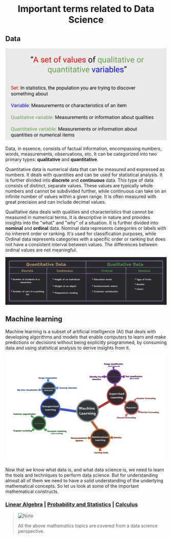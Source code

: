 <h1 align="center"> Important terms related to Data Science </h1>

## Data

![What is data](./img/data_photo.png)

Data, in essence, consists of factual information, encompassing numbers, words, measurements, observations, etc. It can be categorized into two primary types: **qualitative** and **quantitative**.

Quantitative data is numerical data that can be measured and expressed as numbers. It deals with quantities and can be used for statistical analysis. It is further divided into **discrete** and **continuous** data. This type of data consists of distinct, separate values. These values are typically whole numbers and cannot be subdivided further, while continuous can take on an infinite number of values within a given range. It is often measured with great precision and can include decimal values.

Qualitative data deals with qualities and characteristics that cannot be measured in numerical terms. It is descriptive in nature and provides insights into the "what" and "why" of a situation. It is further divided into **nominal** and **ordinal** data. Nominal data represents categories or labels with no inherent order or ranking. It's used for classification purposes, while Ordinal data represents categories with a specific order or ranking but does not have a consistent interval between values. The differences between ordinal values are not meaningful.  

![Quantitative vs Qualitative data](./img/Types_of_data.png)

## Machine learning

Machine learning is a subset of artificial intelligence (AI) that deals with developing algorithms and models that enable computers to learn and make predictions or decisions without being explicitly programmed, by consuming data and using statistical analysis to derive insights from it. 

![Ml tree](./img/ml_tree.png)

Now that we know what data is, and what data science is, we need to learn the tools and techniques to perform data science. But for understanding almost all of them we need to have a solid understanding of the underlying mathematical concepts. So let us look at some of the important mathematical constructs.

### [Linear Algebra](./Linear_algebra.md) | [Probability and Statistics](./Probability_and_Statistics.md) | [Calculus](./Calculus.md)

> <picture>
>   <source media="(prefers-color-scheme: light)" srcset="https://raw.githubusercontent.com/Mqxx/GitHub-Markdown/main/blockquotes/badge/light-theme/note.svg">
>   <img alt="Note" src="https://raw.githubusercontent.com/Mqxx/GitHub-Markdown/main/blockquotes/badge/dark-theme/note.svg">
> </picture><br>
>
> All the above mathematics topics are covered from a data science perspective.
